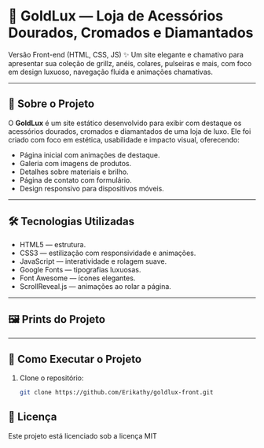 # 💎 GoldLux — Loja de Acessórios Dourados, Cromados e Diamantados

Versão Front-end (HTML, CSS, JS) 
✨ Um site elegante e chamativo para apresentar sua coleção de grillz, anéis, colares, pulseiras e mais, com foco em design luxuoso, navegação fluida e animações chamativas.

---

## 🎯 Sobre o Projeto

O **GoldLux** é um site estático desenvolvido para exibir com destaque os acessórios dourados, cromados e diamantados de uma loja de luxo. Ele foi criado com foco em estética, usabilidade e impacto visual, oferecendo:

- Página inicial com animações de destaque.
- Galeria com imagens de produtos.
- Detalhes sobre materiais e brilho.
- Página de contato com formulário.
- Design responsivo para dispositivos móveis.

---

## 🛠️ Tecnologias Utilizadas

- HTML5 — estrutura.
- CSS3 — estilização com responsividade e animações.
- JavaScript — interatividade e rolagem suave.
- Google Fonts — tipografias luxuosas.
- Font Awesome — ícones elegantes.
- ScrollReveal.js — animações ao rolar a página.

---

## 🖼️ Prints do Projeto

---

## 🚀 Como Executar o Projeto

1. Clone o repositório:
   ```bash
   git clone https://github.com/Erikathy/goldlux-front.git

## 📜 Licença
Este projeto está licenciado sob a licença MIT 

